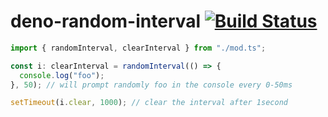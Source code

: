 # deno-random-interval [![Build Status](https://travis-ci.org/zekth/deno-random-inteval.svg?branch=master)](https://travis-ci.org/zekth/deno-random-inteval)

```ts
import { randomInterval, clearInterval } from "./mod.ts";

const i: clearInterval = randomInterval(() => {
  console.log("foo");
}, 50); // will prompt randomly foo in the console every 0-50ms

setTimeout(i.clear, 1000); // clear the interval after 1second

```